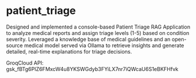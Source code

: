 # patient_triage
Designed and implemented a console-based Patient Triage RAG Application to analyze medical reports and assign triage levels (1-5) based on condition severity. Leveraged a knowledge base of medical guidelines and an open-source medical model served via Ollama to retrieve insights and generate detailed, real-time explanations for triage decisions.


GroqCloud API: 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

